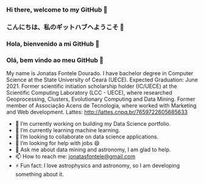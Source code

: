 ### Hi there, welcome to my GitHub 👋
### こんにちは、私のギットハブへようこそ 👋
### Hola, bienvenido a mi GitHub 👋
### Olá, bem vindo ao meu GitHub 👋

My name is Jonatas Fontele Dourado. I have bachelor degree in Computer Science at the State University of Ceará (UECE). Expected Graduation: June 2021. Former scientific
initiation scholarship holder (IC/UECE) at the Scientific Computing Laboratory (LCC - UECE), where researched Geoprocessing, Clusters, Evolutionary Computing and Data Mining.
Former member of Associação Acens de Tecnologia, where worked with Marketing and Web development.
Lattes: http://lattes.cnpq.br/7659722605685633 

- 🔭 I’m currently working on building my Data Science portfolio.
- 🌱 I’m currently learning machine learning.
- 👯 I’m looking to collaborate on data science applications.
- 🤔 I’m looking for help with jobs 😄
- 💬 Ask me about data mining and astronomy, I am glad to help. 
- 📫 How to reach me: jonatasfontele@gmail.com
- ⚡ Fun fact: I love astrophysics and astronomy, so I am developing something about it.
